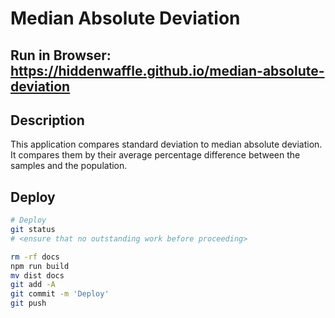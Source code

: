 # Median Absolute Deviation

## Run in Browser: https://hiddenwaffle.github.io/median-absolute-deviation

## Description

This application compares standard deviation to median absolute deviation.
It compares them by their average percentage difference between the samples and the population.

## Deploy

```bash
# Deploy
git status
# <ensure that no outstanding work before proceeding>

rm -rf docs
npm run build
mv dist docs
git add -A
git commit -m 'Deploy'
git push
```
